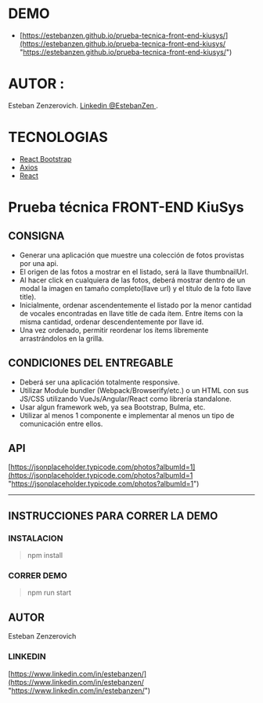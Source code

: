 # DEMO

-   [https://estebanzen.github.io/prueba-tecnica-front-end-kiusys/](https://estebanzen.github.io/prueba-tecnica-front-end-kiusys/ "https://estebanzen.github.io/prueba-tecnica-front-end-kiusys/")

# AUTOR :

Esteban Zenzerovich. [Linkedin @EstebanZen ](https://www.linkedin.com/in/estebanzen// "https://E-ZERO.com.ar/").

# TECNOLOGIAS

-   [React Bootstrap](https://react-bootstrap.github.io/ "React Bootstrap")
-   [Axios](https://www.npmjs.com/package/axios "Axios")
-   [React](https://reactjs.org/ "React")

# Prueba técnica FRONT-END KiuSys

## CONSIGNA

-   Generar una aplicación que muestre una colección de fotos provistas por una api.
-   El origen de las fotos a mostrar en el listado, será la llave thumbnailUrl.
-   Al hacer click en cualquiera de las fotos, deberá mostrar dentro de un modal la imagen en tamaño completo(llave url) y el título de la foto llave
    title).
-   Inicialmente, ordenar ascendentemente el listado por la menor cantidad de vocales encontradas en llave title de cada ítem. Entre ítems con la misma cantidad, ordenar descendentemente por llave id.
-   Una vez ordenado, permitir reordenar los ítems libremente arrastrándolos en la grilla.

## CONDICIONES DEL ENTREGABLE

-   Deberá ser una aplicación totalmente responsive.
-   Utilizar Module bundler (Webpack/Browserify/etc.) o un HTML con sus JS/CSS utilizando VueJs/Angular/React como librería standalone.
-   Usar algun framework web, ya sea Bootstrap, Bulma, etc.
-   Utilizar al menos 1 componente e implementar al menos un tipo de comunicación entre ellos.

## API

[https://jsonplaceholder.typicode.com/photos?albumId=1](https://jsonplaceholder.typicode.com/photos?albumId=1 "https://jsonplaceholder.typicode.com/photos?albumId=1")

---

## INSTRUCCIONES PARA CORRER LA DEMO

### INSTALACION

> npm install

### CORRER DEMO

> npm run start

## AUTOR

Esteban Zenzerovich

### LINKEDIN

[https://www.linkedin.com/in/estebanzen/](https://www.linkedin.com/in/estebanzen/ "https://www.linkedin.com/in/estebanzen/")
